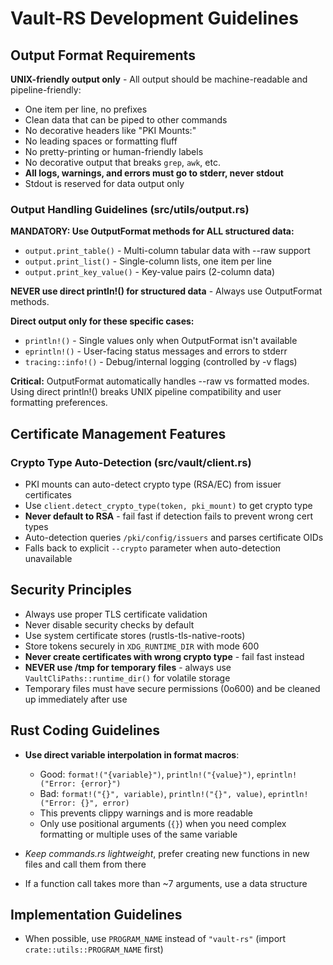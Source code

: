 # Vault-RS Development Guidelines

## Output Format Requirements

**UNIX-friendly output only** - All output should be machine-readable and pipeline-friendly:

- One item per line, no prefixes
- Clean data that can be piped to other commands
- No decorative headers like "PKI Mounts:"
- No leading spaces or formatting fluff
- No pretty-printing or human-friendly labels
- No decorative output that breaks `grep`, `awk`, etc.
- **All logs, warnings, and errors must go to stderr, never stdout**
- Stdout is reserved for data output only

### Output Handling Guidelines (src/utils/output.rs)

**MANDATORY: Use OutputFormat methods for ALL structured data:**
- `output.print_table()` - Multi-column tabular data with --raw support
- `output.print_list()` - Single-column lists, one item per line  
- `output.print_key_value()` - Key-value pairs (2-column data)

**NEVER use direct println!() for structured data** - Always use OutputFormat methods.

**Direct output only for these specific cases:**
- `println!()` - Single values only when OutputFormat isn't available
- `eprintln!()` - User-facing status messages and errors to stderr
- `tracing::info!()` - Debug/internal logging (controlled by -v flags)

**Critical:** OutputFormat automatically handles --raw vs formatted modes. Using direct println!() breaks UNIX pipeline compatibility and user formatting preferences.

## Certificate Management Features

### Crypto Type Auto-Detection (src/vault/client.rs)

- PKI mounts can auto-detect crypto type (RSA/EC) from issuer certificates
- Use `client.detect_crypto_type(token, pki_mount)` to get crypto type
- **Never default to RSA** - fail fast if detection fails to prevent wrong cert types
- Auto-detection queries `/pki/config/issuers` and parses certificate OIDs
- Falls back to explicit `--crypto` parameter when auto-detection unavailable

## Security Principles

- Always use proper TLS certificate validation
- Never disable security checks by default
- Use system certificate stores (rustls-tls-native-roots)
- Store tokens securely in `XDG_RUNTIME_DIR` with mode 600
- **Never create certificates with wrong crypto type** - fail fast instead
- **NEVER use /tmp for temporary files** - always use `VaultCliPaths::runtime_dir()` for volatile storage
- Temporary files must have secure permissions (0o600) and be cleaned up immediately after use

## Rust Coding Guidelines

- **Use direct variable interpolation in format macros**:
  - Good: `format!("{variable}")`, `println!("{value}")`, `eprintln!("Error: {error}")`
  - Bad: `format!("{}", variable)`, `println!("{}", value)`, `eprintln!("Error: {}", error)`
  - This prevents clippy warnings and is more readable
  - Only use positional arguments (`{}`) when you need complex formatting or multiple uses of the same variable

- *Keep commands.rs lightweight*, prefer creating new functions in new files and call them from there

- If a function call takes more than ~7 arguments, use a data structure

## Implementation Guidelines

- When possible, use `PROGRAM_NAME` instead of `"vault-rs"` (import `crate::utils::PROGRAM_NAME` first)
